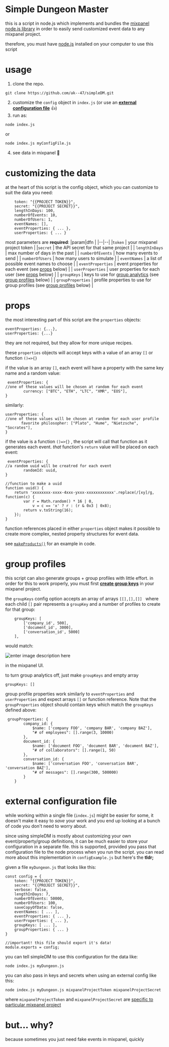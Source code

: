 

# Simple Dungeon Master
this is a script in node.js which implements and bundles the [mixpanel node.js  library](https://github.com/mixpanel/mixpanel-node) in order to easily send customized event data to any mixpanel project.

therefore, you must have [node.js](https://nodejs.org/en/download/) installed on your computer to use this script

# usage

 1. clone the repo.
```
git clone https://github.com/ak--47/simpleDM.git
```  
 2. customize the `config` object in `index.js`  (or use an **[external configuration file](#external-configuration-file)** 👍)
 3. run as:
```
node index.js
```
or
```
node index.js myConfigFile.js
```

4. see data in mixpanel 🙌


# customizing the data

at the heart of this script is the config object, which you can customize to suit the data you need:

```const config = {
    token: "{{PROJECT TOKEN}}",
    secret: "{{PROJECT SECRET}}",
    lengthInDays: 100,
    numberOfEvents: 10,
    numberOfUsers: 1,
    eventNames: [],
    eventProperties: { ... },
    userProperties: { ... }
```
most parameters are **required**:
|param|dfn |
|--|--|
|`token`  | your mixpanel project token |
|`secret`  | the API secret for that same project |
| `lengthInDays` | max number of days in the past |
| `numberOfEvents` | how many events to send |
| `numberOfUsers` | how many users to simulate |
| `eventNames` | a list of possible event names to choose |
| `eventProperties` | event properties for each event (see [props](#props) below) |
| `userProperties` | user properties for each user (see [props](#props) below) |
| `groupKeys` | keys to use for [group analytics](https://help.mixpanel.com/hc/en-us/articles/360025333632-Group-Analytics) (see [group profiles](#group-profiles) below) |
| `groupProperties` | profile properties to use for group profiles (see [group profiles](#group-profiles) below) |


# props
the most interesting part of this script are the `properties` objects:
```
eventProperties: {...},
userProperties: {...}
```
they are not required, but they allow for more unique recipes.

these `properties` objects will accept keys with a value of an array `[]` or function `()=>{}`

if the value is an array `[]`, each event will have a property with the same key name and a random value:

```
 eventProperties: {       
//one of these values will be chosen at random for each event
        currency: ["BTC", "ETH", "LTC", "XMR", "EOS"], 
}
```

similarly: 
 ```
 userProperties: {       
//one of these values will be chosen at random for each user profile
        favorite philosopher: ["Plato", "Hume", "Nietzsche", "Socrates"], 
}
```

if the value is a function `()=>{}` , the script will call that function as it generates each event. *that* function's `return` value will be placed on each event:

```
 eventProperties: {       
//a random uuid will be creatred for each event
        randomId: uuid, 
}

//function to make a uuid
function uuid() {
    return 'xxxxxxxx-xxxx-4xxx-yxxx-xxxxxxxxxxxx'.replace(/[xy]/g, function(c) {
        var r = Math.random() * 16 | 0,
            v = c == 'x' ? r : (r & 0x3 | 0x8);
        return v.toString(16);
    });
}
```

function references placed in either `properties` object makes it possible to create more complex, nested property structures for event data. 

see [`makeProducts()`](https://github.com/ak--47/simpleDM/blob/main/configExample.js#L85-L123)  for an example in code.

# group profiles
this script can also generate groups + group profiles with little effort. in order for this to work properly, you must first **[create group keys](https://help.mixpanel.com/hc/en-us/articles/360025333632-Group-Analytics#implementation)** in your mixpanel project.

the `groupKeys` config option accepts an array of arrays `[[],[],[]]
` where each child `[]` pair represents a `groupKey` and a number of profiles to create for that group:

```
    groupKeys: [
        ['company_id', 500],
        ['document_id', 3000],
        ['conversation_id', 5000]
    ],
```

would match:

![enter image description here](https://aktunes.neocities.org/screenshots/groupKeys.png)

in the mixpanel UI.

to turn group analytics off, just make `groupKeys` and empty array
```
groupKeys: []
```

group profile properties work similarly to `eventProperties` and `userProperties` and expect arrays `[]` or function reference. Note that the `groupProperties` object should contain keys which match the `groupKeys` defined above:

```
 groupProperties: {
        company_id: {
            $name: ['company FOO', 'company BAR', 'company BAZ'],
            "# of employees": [].range(3, 10000)
        },
        document_id: {
            $name: ['document FOO', 'document BAR', 'document BAZ'],
            "# of collaborators": [].range(1, 50)
        },
        conversation_id: {
            $name: ['conversation FOO', 'conversation BAR', 'conversation BAZ'],
            "# of messages": [].range(300, 500000)
        }
    }
```
# external configuration file
while working within a single file (`index.js`) might be easier for some, it doesn't make it easy to *save* your work and you end up looking at a bunch of code you don't need to worry about.

since using simpleDM is mostly about customizing your own event/property/group definitions, it can be much easier to store your configuration in a separate file. this is supported, provided you pass that configuration file to the node process when you run the script. you can read more about this implementation in `configExample.js` but here's the **tldr;**

given a file `myDungeon.js` that looks like this:

```
const config = {   
    token: "{{PROJECT TOKEN}}",
    secret: "{{PROJECT SECRET}}",    
    verbose: false,             
    lengthInDays: 7,            
    numberOfEvents: 50000,      
    numberOfUsers: 100,         
    saveCopyOfData: false,              
    eventNames: [ ... ],    
    eventProperties: { ... },
    userProperties: { ... },        
    groupKeys: [ ... ],            
    groupProperties: { ... }
}

//important! this file should export it's data!
module.exports = config;
```
you can tell simpleDM to use this configuration for the data like:

```
node index.js myDungeon.js
```

you can also pass in keys and secrets when using an external config like this:

```
node index.js myDungeon.js mixpanelProjectToken mixpanelProjectSecret
```

where `mixpanelProjectToken` and `mixpanelProjectSecret` are [specific to particular mixpanel project](https://help.mixpanel.com/hc/en-us/articles/115004490503-Project-Settings#project-token)

# but... why?
because sometimes you just need fake events in mixpanel, quickly
